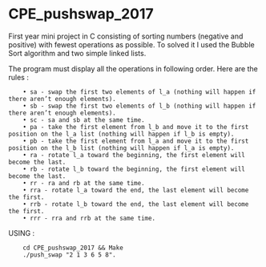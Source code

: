 # CPE_pushswap_2017
First year mini project in C consisting of sorting numbers (negative and positive) with fewest operations as possible. To solved it I used the Bubble Sort algorithm and two simple linked lists.

The program must display all the operations in following order. Here are the rules : 

        • sa - swap the first two elements of l_a (nothing will happen if there aren’t enough elements).
        • sb - swap the first two elements of l_b (nothing will happen if there aren’t enough elements).
        • sc - sa and sb at the same time.
        • pa - take the first element from l_b and move it to the first position on the l_a list (nothing will happen if l_b is empty).
        • pb - take the first element from l_a and move it to the first position on the l_b list (nothing will happen if l_a is empty).
        • ra - rotate l_a toward the beginning, the first element will become the last.
        • rb - rotate l_b toward the beginning, the first element will become the last.
        • rr - ra and rb at the same time.
        • rra - rotate l_a toward the end, the last element will become the first.
        • rrb - rotate l_b toward the end, the last element will become the first.
        • rrr - rra and rrb at the same time.

USING : 

        cd CPE_pushswap_2017 && Make
        ./push_swap "2 1 3 6 5 8".
